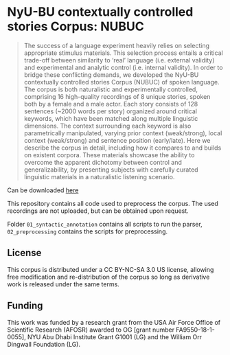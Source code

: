# NyU-BU contextually controlled stories Corpus: NUBUC

> The success of a language experiment heavily relies on selecting appropriate stimulus materials. This selection process entails a critical trade-off between similarity to ‘real’ language (i.e. external validity) and experimental and analytic control (i.e. internal validity). In order to bridge these conflicting demands, we developed the NyU-BU contextually controlled stories Corpus (NUBUC) of spoken language. The corpus is both naturalistic and experimentally controlled, comprising 16 high-quality recordings of 8 unique stories, spoken both by a female and a male actor. Each story consists of 128 sentences (~2000 words per story) organized around critical keywords, which have been matched along multiple linguistic dimensions. The context surrounding each keyword is also parametrically manipulated, varying prior context (weak/strong), local context (weak/strong) and sentence position (early/late). Here we describe the corpus in detail, including how it compares to and builds on existent corpora. These materials showcase the ability to overcome the apparent dichotomy between control and generalizability, by presenting subjects with carefully curated linguistic materials in a naturalistic listening scenario. 



Can be downloaded [here](https://zenodo.org/record/4075183)

This repository contains all code used to preprocess the corpus. The used recordings are not uploaded, but can be obtained upon request.

Folder `01_syntactic_annotation` contains all scripts to run the parser, `02_preprocessing` contains the scripts for preprocessing.



## License

This corpus is distributed under a CC BY-NC-SA 3.0 US license, allowing free modification and re-distribution of the corpus so long as derivative work is released under the same terms.



## Funding

This work was funded by a research grant from the USA Air Force Office of Scientific Research (AFOSR) awarded to OG [grant number FA9550-18-1-0055], NYU Abu Dhabi Institute Grant G1001 (LG) and the William Orr Dingwall Foundation (LG).
